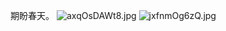 期盼春天。
![axqOsDAWt8.jpg](https://picshack.net/ib/axqOsDAWt8.jpg)
![jxfnmOg6zQ.jpg](https://picshack.net/ib/jxfnmOg6zQ.jpg)